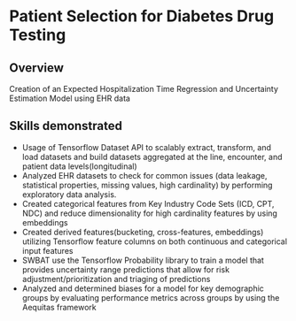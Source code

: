 # Patient Selection for Diabetes Drug Testing
## Overview 
Creation of an Expected Hospitalization Time Regression and Uncertainty Estimation Model using EHR data

## Skills demonstrated
* Usage of Tensorflow Dataset API to scalably extract, transform, and load datasets and build datasets aggregated at the line, encounter, and patient data levels(longitudinal)
* Analyzed EHR datasets to check for common issues (data leakage, statistical properties, missing values, high cardinality) by performing exploratory data analysis.
* Created categorical features from Key Industry Code Sets (ICD, CPT, NDC) and reduce dimensionality for high cardinality features by using embeddings
* Created derived features(bucketing, cross-features, embeddings) utilizing Tensorflow feature columns on both continuous and categorical input features
* SWBAT use the Tensorflow Probability library to train a model that provides uncertainty range predictions that allow for risk adjustment/prioritization and triaging of predictions
* Analyzed and determined biases for a model for key demographic groups by evaluating performance metrics across groups by using the Aequitas framework
